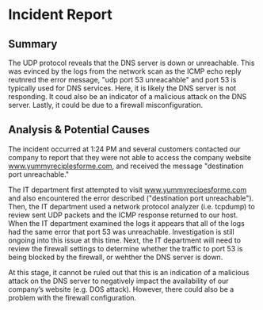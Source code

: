 # Incident Report

## Summary

The UDP protocol reveals that the DNS server is down or unreachable. This was evinced by the logs from the network scan as the ICMP echo reply reutnred the error message, "udp port 53 unreacahble" and port 53 is typically used for DNS services. Here, it is likely the DNS server is not responding. It coud also be an indicator of a malicious attack on the DNS server. Lastly, it could be due to a firewall misconfiguration.

## Analysis & Potential Causes

The incident occurred at 1:24 PM and several customers contacted our company to report that they were not able to access the company website www.yummyreciplesforme.com, and received the message "destination port unreachable."

The IT department first attempted to visit www.yummyrecipesforme.com and also encountered the error described ("destination port unreachable"). Then, the IT department used a network protocol analyzer (i.e. tcpdump) to review sent UDP packets and the ICMP response returned to our host. When the IT department examined the logs it appears that all of the logs had the same error that port 53 was unreachable. Investigation is still ongoing into this issue at this time. Next, the IT department will need to review the firewall settings to determine whether the traffic to port 53 is being blocked by the firewall, or wehther the DNS server is down.

At this stage, it cannot be ruled out that this is an indication of a malicious attack on the DNS server to negatively impact the availability of our company’s website (e.g. DOS attack). However, there could also be a problem with the firewall configuration.
